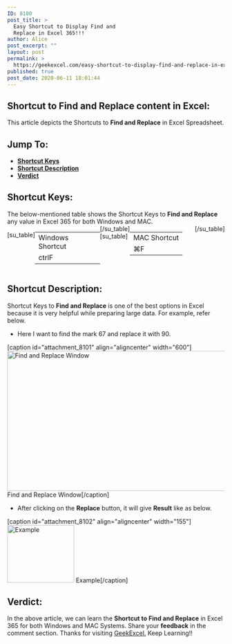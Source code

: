 ```yaml
---
ID: 8100
post_title: >
  Easy Shortcut to Display Find and
  Replace in Excel 365!!!
author: Alice
post_excerpt: ""
layout: post
permalink: >
  https://geekexcel.com/easy-shortcut-to-display-find-and-replace-in-excel-365/
published: true
post_date: 2020-06-11 18:01:44
---
```

<h2>Shortcut to Find and Replace content in Excel:</h2>
This article depicts the Shortcuts to <strong>Find and Replace</strong> in Excel Spreadsheet.
<h2>Jump To:</h2>
<ul>
 	<li><strong><a href="#1">Shortcut Keys</a></strong></li>
 	<li><strong><a href="#2">Shortcut Description</a></strong></li>
 	<li><strong><a href="#3">Verdict</a></strong></li>
</ul>
<h2 id="1">Shortcut Keys:</h2>
The below-mentioned table shows the Shortcut Keys to <strong>Find and Replace</strong> any value in Excel 365 for both Windows and MAC.
<div style="display: flex;">

[su_table]
<table>
<tbody>
<tr>
<td>Windows Shortcut</td>
</tr>
<tr>
<td style="display: flex;"><span class="key-flex"><span class="win-key" style="width: 120px;"><span class="custom-span-key">ctrl</span></span></span><span class="key-flex"><span class="win-key"><span class="custom-span-key">F</span></span></span></td>
</tr>
</tbody>
</table>
[/su_table]
[su_table]
<table style="float: right;">
<tbody>
<tr>
<td>MAC Shortcut</td>
</tr>
<tr>
<td style="display: flex;"><span class="key-flex"><span class="mac-key"><span class="custom-span-key">⌘</span></span></span><span class="key-flex"><span class="mac-key"><span class="custom-span-key">F</span></span></span></td>
</tr>
</tbody>
</table>
[/su_table]

</div>
<h2 id="2">Shortcut Description:</h2>
Shortcut Keys to <strong>Find and Replace</strong> is one of the best options in Excel because it is very helpful while preparing large data. For example, refer below.
<ul>
 	<li>Here I want to find the mark 67 and replace it with 90.</li>
</ul>
[caption id="attachment_8101" align="aligncenter" width="600"]<img class="size-full wp-image-8101" src="https://geekexcel.com/wp-content/uploads/2020/06/Screenshot_26.png" alt="Find and Replace Window" width="600" height="324" /> Find and Replace Window[/caption]
<ul>
 	<li>After clicking on the <strong>Replace</strong> button, it will give <strong>Result</strong> like as below.</li>
</ul>
[caption id="attachment_8102" align="aligncenter" width="155"]<img class="size-full wp-image-8102" src="https://geekexcel.com/wp-content/uploads/2020/06/Screenshot_27.png" alt="Example" width="155" height="133" /> Example[/caption]
<h2 id="3">Verdict:</h2>
In the above article, we can learn the <strong>Shortcut to Find and Replace</strong> in Excel 365 for both Windows and MAC Systems. Share your <strong>feedback</strong> in the comment section. Thanks for visiting <a href="https://geekexcel.com/">GeekExcel.</a> Keep Learning!!